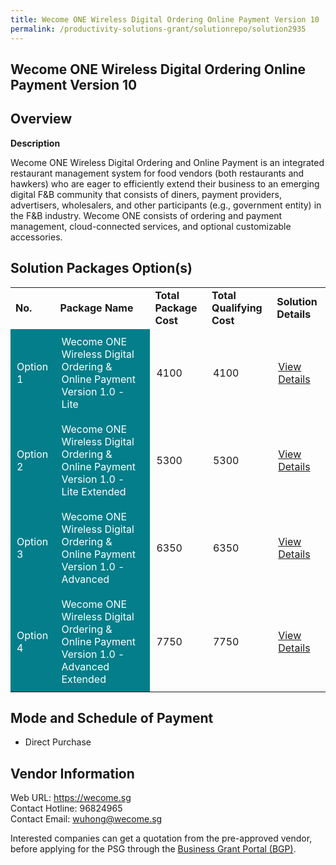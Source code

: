 ```yaml
---
title: Wecome ONE Wireless Digital Ordering Online Payment Version 10
permalink: /productivity-solutions-grant/solutionrepo/solution2935
---
```


## Wecome ONE Wireless Digital Ordering Online Payment Version 10

## Overview

**Description**

Wecome ONE Wireless Digital Ordering and Online Payment is an integrated restaurant management system for food vendors (both restaurants and hawkers) who are eager to efficiently extend their business to an emerging digital F&B community that consists of diners, payment providers, advertisers, wholesalers, and other participants (e.g., government entity) in the F&B industry. Wecome ONE consists of ordering and payment management, cloud-connected services, and optional customizable accessories.

## Solution Packages Option(s)

<table>
<tr>
<td><b>No.</b></td>
<td><b>Package Name</b></td>
<td><b>Total Package Cost</b></td>
<td><b>Total Qualifying Cost</b></td>
<td><b>Solution Details</b></td>
</tr>
<tr>
<td style='padding: 10px; background-color: #037E8A; color: #FFFFFF;'>Option 1</td>
<td style='padding: 10px; background-color: #037E8A; color: #FFFFFF;'>Wecome ONE Wireless Digital Ordering & Online Payment Version 1.0 - Lite</td>
<td style='padding: 10px;'>4100</td>
<td style='padding: 10px;'>4100</td>
<td style='padding: 10px;'><a href='https://www.gobusiness.gov.sg/images/psg/Wecome_20200840_Desensitised_Annex_3_Part_1.pdf' target='_blank'>View Details</a></td>
</tr>
<tr>
<td style='padding: 10px; background-color: #037E8A; color: #FFFFFF;'>Option 2</td>
<td style='padding: 10px; background-color: #037E8A; color: #FFFFFF;'>Wecome ONE Wireless Digital Ordering & Online Payment Version 1.0 - Lite Extended</td>
<td style='padding: 10px;'>5300</td>
<td style='padding: 10px;'>5300</td>
<td style='padding: 10px;'><a href='https://www.gobusiness.gov.sg/images/psg/Wecome_20200840_Desensitised_Annex_3_Part_2.pdf' target='_blank'>View Details</a></td>
</tr>
<tr>
<td style='padding: 10px; background-color: #037E8A; color: #FFFFFF;'>Option 3</td>
<td style='padding: 10px; background-color: #037E8A; color: #FFFFFF;'>Wecome ONE Wireless Digital Ordering & Online Payment Version 1.0 - Advanced</td>
<td style='padding: 10px;'>6350</td>
<td style='padding: 10px;'>6350</td>
<td style='padding: 10px;'><a href='https://www.gobusiness.gov.sg/images/psg/Wecome_20200840_Desensitised_Annex_3_Part_3.pdf' target='_blank'>View Details</a></td>
</tr>
<tr>
<td style='padding: 10px; background-color: #037E8A; color: #FFFFFF;'>Option 4</td>
<td style='padding: 10px; background-color: #037E8A; color: #FFFFFF;'>Wecome ONE Wireless Digital Ordering & Online Payment Version 1.0 - Advanced Extended</td>
<td style='padding: 10px;'>7750</td>
<td style='padding: 10px;'>7750</td>
<td style='padding: 10px;'><a href='https://www.gobusiness.gov.sg/images/psg/Wecome_20200840_Desensitised_Annex_3_Part_4.pdf' target='_blank'>View Details</a></td>
</tr>
</table>

## Mode and Schedule of Payment

 - Direct Purchase

## Vendor Information

 Web URL: https://wecome.sg <br>Contact Hotline: 96824965 <br>Contact Email: wuhong@wecome.sg <br>

Interested companies can get a quotation from the pre-approved vendor, before applying for the PSG through the <a href='https://www.businessgrants.gov.sg/' target='_blank' rel='noopener'>Business Grant Portal (BGP)</a>.

<script src="/jquery/resize-tables.js"></script>
